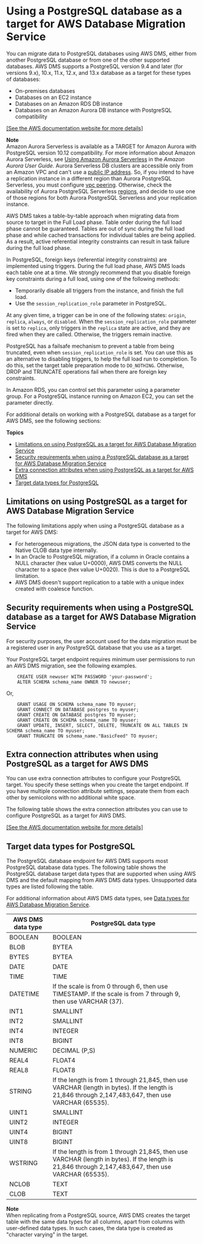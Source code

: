 # Using a PostgreSQL database as a target for AWS Database Migration Service<a name="CHAP_Target.PostgreSQL"></a>

You can migrate data to PostgreSQL databases using AWS DMS, either from another PostgreSQL database or from one of the other supported databases\. AWS DMS supports a PostgreSQL version 9\.4 and later \(for versions 9\.x\), 10\.x, 11\.x, 12\.x, and 13\.x database as a target for these types of databases:
+ On\-premises databases
+ Databases on an EC2 instance
+ Databases on an Amazon RDS DB instance
+ Databases on an Amazon Aurora DB instance with PostgreSQL compatibility

[\[See the AWS documentation website for more details\]](http://docs.aws.amazon.com/dms/latest/userguide/CHAP_Target.PostgreSQL.html)

**Note**  
Amazon Aurora Serverless is available as a TARGET for Amazon Aurora with PostgreSQL version 10\.12 compatibility\. For more information about Amazon Aurora Serverless, see [Using Amazon Aurora Serverless](https://docs.aws.amazon.com/AmazonRDS/latest/AuroraUserGuide/aurora-serverless.html) in the *Amazon Aurora User Guide*\.
Aurora Serverless DB clusters are accessible only from an Amazon VPC and can't use a [public IP address](https://docs.aws.amazon.com/AmazonRDS/latest/AuroraUserGuide/aurora-serverless.html#aurora-serverless.requirements)\. So, if you intend to have a replication instance in a different region than Aurora PostgreSQL Serverless, you must configure [vpc peering](https://docs.aws.amazon.com/dms/latest/userguide/CHAP_ReplicationInstance.VPC.html#CHAP_ReplicationInstance.VPC.Configurations.ScenarioVPCPeer)\. Otherwise, check the availability of Aurora PostgreSQL Serverless [regions](https://docs.aws.amazon.com/AmazonRDS/latest/AuroraUserGuide/Concepts.AuroraFeaturesRegionsDBEngines.grids.html#Concepts.Aurora_Fea_Regions_DB-eng.Feature.Serverless), and decide to use one of those regions for both Aurora PostgreSQL Serverless and your replication instance\.

AWS DMS takes a table\-by\-table approach when migrating data from source to target in the Full Load phase\. Table order during the full load phase cannot be guaranteed\. Tables are out of sync during the full load phase and while cached transactions for individual tables are being applied\. As a result, active referential integrity constraints can result in task failure during the full load phase\.

In PostgreSQL, foreign keys \(referential integrity constraints\) are implemented using triggers\. During the full load phase, AWS DMS loads each table one at a time\. We strongly recommend that you disable foreign key constraints during a full load, using one of the following methods:
+ Temporarily disable all triggers from the instance, and finish the full load\.
+ Use the `session_replication_role` parameter in PostgreSQL\.

At any given time, a trigger can be in one of the following states: `origin`, `replica`, `always`, or `disabled`\. When the `session_replication_role` parameter is set to `replica`, only triggers in the `replica` state are active, and they are fired when they are called\. Otherwise, the triggers remain inactive\. 

PostgreSQL has a failsafe mechanism to prevent a table from being truncated, even when `session_replication_role` is set\. You can use this as an alternative to disabling triggers, to help the full load run to completion\. To do this, set the target table preparation mode to `DO_NOTHING`\. Otherwise, DROP and TRUNCATE operations fail when there are foreign key constraints\.

In Amazon RDS, you can control set this parameter using a parameter group\. For a PostgreSQL instance running on Amazon EC2, you can set the parameter directly\.



For additional details on working with a PostgreSQL database as a target for AWS DMS, see the following sections: 

**Topics**
+ [Limitations on using PostgreSQL as a target for AWS Database Migration Service](#CHAP_Target.PostgreSQL.Limitations)
+ [Security requirements when using a PostgreSQL database as a target for AWS Database Migration Service](#CHAP_Target.PostgreSQL.Security)
+ [Extra connection attributes when using PostgreSQL as a target for AWS DMS](#CHAP_Target.PostgreSQL.ConnectionAttrib)
+ [Target data types for PostgreSQL](#CHAP_Target.PostgreSQL.DataTypes)

## Limitations on using PostgreSQL as a target for AWS Database Migration Service<a name="CHAP_Target.PostgreSQL.Limitations"></a>

The following limitations apply when using a PostgreSQL database as a target for AWS DMS:
+ For heterogeneous migrations, the JSON data type is converted to the Native CLOB data type internally\.
+ In an Oracle to PostgreSQL migration, if a column in Oracle contains a NULL character \(hex value U\+0000\), AWS DMS converts the NULL character to a space \(hex value U\+0020\)\. This is due to a PostgreSQL limitation\.
+ AWS DMS doesn't support replication to a table with a unique index created with coalesce function\.

## Security requirements when using a PostgreSQL database as a target for AWS Database Migration Service<a name="CHAP_Target.PostgreSQL.Security"></a>

For security purposes, the user account used for the data migration must be a registered user in any PostgreSQL database that you use as a target\.

Your PostgreSQL target endpoint requires minimum user permissions to run an AWS DMS migration, see the following examples\.

```
    CREATE USER newuser WITH PASSWORD 'your-password';
    ALTER SCHEMA schema_name OWNER TO newuser;
```

Or,

```
    GRANT USAGE ON SCHEMA schema_name TO myuser;
    GRANT CONNECT ON DATABASE postgres to myuser;
    GRANT CREATE ON DATABASE postgres TO myuser;
    GRANT CREATE ON SCHEMA schema_name TO myuser;
    GRANT UPDATE, INSERT, SELECT, DELETE, TRUNCATE ON ALL TABLES IN SCHEMA schema_name TO myuser;
    GRANT TRUNCATE ON schema_name."BasicFeed" TO myuser;
```

## Extra connection attributes when using PostgreSQL as a target for AWS DMS<a name="CHAP_Target.PostgreSQL.ConnectionAttrib"></a>

You can use extra connection attributes to configure your PostgreSQL target\. You specify these settings when you create the target endpoint\. If you have multiple connection attribute settings, separate them from each other by semicolons with no additional white space\.

The following table shows the extra connection attributes you can use to configure PostgreSQL as a target for AWS DMS\.

[\[See the AWS documentation website for more details\]](http://docs.aws.amazon.com/dms/latest/userguide/CHAP_Target.PostgreSQL.html)

## Target data types for PostgreSQL<a name="CHAP_Target.PostgreSQL.DataTypes"></a>

The PostgreSQL database endpoint for AWS DMS supports most PostgreSQL database data types\. The following table shows the PostgreSQL database target data types that are supported when using AWS DMS and the default mapping from AWS DMS data types\. Unsupported data types are listed following the table\.

For additional information about AWS DMS data types, see [Data types for AWS Database Migration Service](CHAP_Reference.DataTypes.md)\.


|  AWS DMS data type  |  PostgreSQL data type  | 
| --- | --- | 
|  BOOLEAN  |  BOOLEAN  | 
|  BLOB  |  BYTEA  | 
|  BYTES  |  BYTEA  | 
|  DATE  |  DATE  | 
|  TIME  |  TIME  | 
|  DATETIME  |  If the scale is from 0 through 6, then use TIMESTAMP\. If the scale is from 7 through 9, then use VARCHAR \(37\)\.  | 
|  INT1  |  SMALLINT  | 
|  INT2  |  SMALLINT  | 
|  INT4  |  INTEGER  | 
|  INT8  |  BIGINT  | 
|  NUMERIC   |  DECIMAL \(P,S\)  | 
|  REAL4  |  FLOAT4  | 
|  REAL8  |  FLOAT8  | 
|  STRING  |  If the length is from 1 through 21,845, then use VARCHAR \(length in bytes\)\.  If the length is 21,846 through 2,147,483,647, then use VARCHAR \(65535\)\.  | 
|  UINT1  |  SMALLINT  | 
|  UINT2  |  INTEGER  | 
|  UINT4  |  BIGINT  | 
|  UINT8  |  BIGINT  | 
|  WSTRING  |  If the length is from 1 through 21,845, then use VARCHAR \(length in bytes\)\.  If the length is 21,846 through 2,147,483,647, then use VARCHAR \(65535\)\.  | 
|  NCLOB  |  TEXT  | 
|  CLOB  |  TEXT  | 

**Note**  
When replicating from a PostgreSQL source, AWS DMS creates the target table with the same data types for all columns, apart from columns with user\-defined data types\. In such cases, the data type is created as "character varying" in the target\.